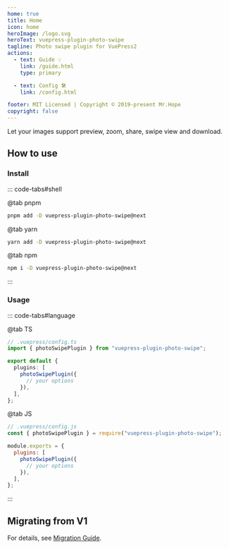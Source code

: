 ```yaml
---
home: true
title: Home
icon: home
heroImage: /logo.svg
heroText: vuepress-plugin-photo-swipe
tagline: Photo swipe plugin for VuePress2
actions:
  - text: Guide 💡
    link: /guide.html
    type: primary

  - text: Config 🛠
    link: /config.html

footer: MIT Licensed | Copyright © 2019-present Mr.Hope
copyright: false
---
```


Let your images support preview, zoom, share, swipe view and download.

## How to use

### Install

::: code-tabs#shell

@tab pnpm

```bash
pnpm add -D vuepress-plugin-photo-swipe@next
```

@tab yarn

```bash
yarn add -D vuepress-plugin-photo-swipe@next
```

@tab npm

```bash
npm i -D vuepress-plugin-photo-swipe@next
```

:::

### Usage

::: code-tabs#language

@tab TS

```ts
// .vuepress/config.ts
import { photoSwipePlugin } from "vuepress-plugin-photo-swipe";

export default {
  plugins: [
    photoSwipePlugin({
      // your options
    }),
  ],
};
```

@tab JS

```js
// .vuepress/config.js
const { photoSwipePlugin } = require("vuepress-plugin-photo-swipe");

module.exports = {
  plugins: [
    photoSwipePlugin({
      // your options
    }),
  ],
};
```

:::

## Migrating from V1

For details, see [Migration Guide](./migration.md).
